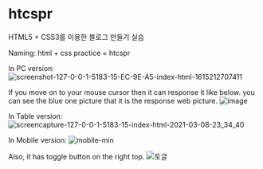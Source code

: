 # htcspr
HTML5 + CSS3를 이용한 블로그 만들기 실습

Naming:
html + css practice = htcspr


In PC version:
![screenshot-127-0-0-1-5183-15-EC-9E-A5-index-html-1615212707411](https://user-images.githubusercontent.com/4402346/110332504-be6f1280-8063-11eb-9a73-f70a6e0e922b.png)



If you move on to your mouse cursor then it can response it like below.
you can see the blue one picture that it is the response web picture.
![image](https://user-images.githubusercontent.com/4402346/110332042-32f58180-8063-11eb-8db5-099194ccf749.png)



In Table version:
![screencapture-127-0-0-1-5183-15-index-html-2021-03-08-23_34_40](https://user-images.githubusercontent.com/4402346/110335303-0a6f8680-8067-11eb-9e35-a9ca0d5d671f.png)


In Mobile version:
![mobile-min](https://user-images.githubusercontent.com/4402346/110334882-97661000-8066-11eb-83cb-b5e187c8dc32.png)

Also, it has toggle button on the right top.
![토글](https://user-images.githubusercontent.com/4402346/110335416-270bbe80-8067-11eb-91b6-778fc9a05ac8.PNG)




